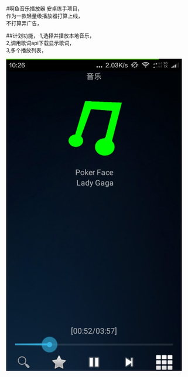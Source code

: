 #啊鱼音乐播放器
安卓练手项目，  
作为一款轻量级播放器打算上线，  
不打算弄广告，  

##计划功能，
1,选择并播放本地音乐，  
2,调用歌词api下载显示歌词，  
3,多个播放列表，  

![img](screen/main.jpg)

